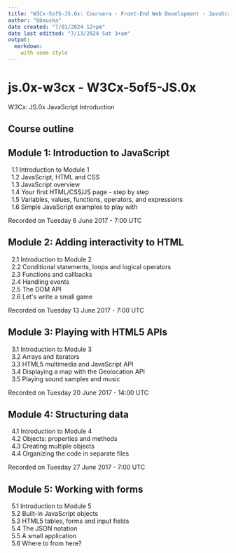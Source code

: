 ```yaml
---
title: "W3Cx-5of5-JS.0x: Coursera - Front-End Web Development - JavaScript Introduction"
author: "bbauska"
date created: "7/01/2024 12+pm"
date last editted: "7/13/2024 Sat 3+am"
output: 
  markdown:
    with some style
---
```


<!-- edX NOW COSTS MONEY so there will not be a documentation of JavaScript Introduction course.

Shame on you edX. Just because I have no money, doesn't mean I should be uneducated.  Education 
should not be based on finances.  Ever.
-->

# js.0x-w3cx - W3Cx-5of5-JS.0x
W3Cx: JS.0x JavaScript Introduction

## Course outline

## Module 1: Introduction to JavaScript

&nbsp;&nbsp;1.1  Introduction to Module 1  
&nbsp;&nbsp;1.2 JavaScript, HTML and CSS  
&nbsp;&nbsp;1.3 JavaScript overview  
&nbsp;&nbsp;1.4 Your first HTML/CSS/JS page - step by step  
&nbsp;&nbsp;1.5 Variables, values, functions, operators, and expressions  
&nbsp;&nbsp;1.6 Simple JavaScript examples to play with  

Recorded on Tuesday 6 June 2017 - 7:00 UTC

## Module 2: Adding interactivity to HTML

&nbsp;&nbsp;2.1 Introduction to Module 2  
&nbsp;&nbsp;2.2 Conditional statements, loops and logical operators  
&nbsp;&nbsp;2.3 Functions and callbacks  
&nbsp;&nbsp;2.4 Handling events  
&nbsp;&nbsp;2.5 The DOM API  
&nbsp;&nbsp;2.6 Let's write a small game  

Recorded on Tuesday 13 June 2017 - 7:00 UTC

## Module 3: Playing with HTML5 APIs

&nbsp;&nbsp;3.1 Introduction to Module 3  
&nbsp;&nbsp;3.2 Arrays and iterators  
&nbsp;&nbsp;3.3 HTML5 multimedia and JavaScript API  
&nbsp;&nbsp;3.4 Displaying a map with the Geolocation API  
&nbsp;&nbsp;3.5 Playing sound samples and music  

Recorded on Tuesday 20 June 2017 - 14:00 UTC

## Module 4: Structuring data

&nbsp;&nbsp;4.1 Introduction to Module 4  
&nbsp;&nbsp;4.2 Objects: properties and methods  
&nbsp;&nbsp;4.3 Creating multiple objects  
&nbsp;&nbsp;4.4 Organizing the code in separate files  

Recorded on Tuesday 27 June 2017 - 7:00 UTC

## Module 5: Working with forms

&nbsp;&nbsp;5.1 Introduction to Module 5  
&nbsp;&nbsp;5.2 Built-in JavaScript objects  
&nbsp;&nbsp;5.3 HTML5 tables, forms and input fields  
&nbsp;&nbsp;5.4 The JSON notation  
&nbsp;&nbsp;5.5 A small application  
&nbsp;&nbsp;5.6 Where to from here?  

